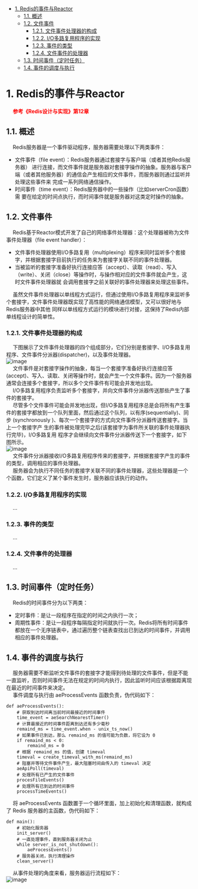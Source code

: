 

<!-- TOC -->

- [1. Redis的事件与Reactor](#1-redis的事件与reactor)
    - [1.1. 概述](#11-概述)
    - [1.2. 文件事件](#12-文件事件)
        - [1.2.1. 文件事件处理器的构成](#121-文件事件处理器的构成)
        - [1.2.2. I/O多路复用程序的实现](#122-io多路复用程序的实现)
        - [1.2.3. 事件的类型](#123-事件的类型)
        - [1.2.4. 文件事件的处理器](#124-文件事件的处理器)
    - [1.3. 时间事件（定时任务）](#13-时间事件定时任务)
    - [1.4. 事件的调度与执行](#14-事件的调度与执行)

<!-- /TOC -->


# 1. Redis的事件与Reactor  
&emsp; **<font color = "red">参考《Redis设计与实现》第12章</font>**  
<!--
***  Redis线程模型 
https://mp.weixin.qq.com/s/EgbJ1NlqOWk1SH3HLMcS9w

Redis基于Reactor模式开发了网络事件处理
https://blog.csdn.net/weixin_45931215/article/details/118728932

https://blog.csdn.net/shandadadada/article/details/106175386
https://www.cnblogs.com/harvyxu/p/7499396.html
-->

## 1.1. 概述
&emsp; Redis服务器是一个事件驱动程序，服务器需要处理以下两类事件：  

* 文件事件（file event）：Redis服务器通过套接字与客户端（或者其他Redis服务器） 进行连接，而文件事件就是服务器对套接字操作的抽象。服务器与客户端（或者其他服务器）的通信会产生相应的文件事件，而服务器则通过监听并处理这些事件来 完成一系列网络通信操作。  
* 时间事件（time event）：Redis服务器中的一些操作（比如serverCron函数）需 要在给定的时间点执行，而时间事件就是服务器对这类定时操作的抽象。    

<!-- 
&emsp; Redis没有使用第三方的libevent等网络库，而是基于Reactor模式开发了一个单线程的Reactor模型的事件处理模型。称为文件事件处理器，其使用I/O多路复用，同时监听多个套接字，根据套接字执行的任务来为套接字关联不同的事件处理器。  
&emsp; Redis在主循环中统一处理文件事件和时间事件，信号事件则由专门的handler来处理。  
-->


## 1.2. 文件事件
<!-- 
&emsp; 服务器通过套接字与客户端或者其它服务器进行通信，文件事件就是对套接字操作的抽象。  
&emsp; **<font color = "clime">Redis基于`Reactor模式`开发了自己的网络事件处理器，使用 I/O 多路复用程序来同时监听多个套接字，并将到达的事件传送给文件事件分派器，分派器会根据套接字产生的事件类型调用相应的事件处理器。</font>**  

-->
&emsp; Redis基于Reactor模式开发了自己的网络事件处理器：这个处理器被称为文件事件处理器（file event handler）：  

* 文件事件处理器使用I/O多路复用（multiplexing）程序来同时监听多个套接字，并根据套接字目前执行的任务来为套接字关联不同的事件处理器。  
* 当被监听的套接字准备好执行连接应答（accept）、读取（read）、写入（write）、关闭（close）等操作时，与操作相对应的文件事件就会产生，这时文件事件处理器就 会调用套接字之前关联好的事件处理器来处理这些事件。  

&emsp; 虽然文件事件处理器以单线程方式运行，但通过使用I/O多路复用程序来监听多个套接字，文件事件处理器既实现了高性能的网络通信模型，又可以很好地与Redis服务器中其他 同样以单线程方式运行的模块进行对接，这保持了Redis内部单线程设计的简单性。  

### 1.2.1. 文件事件处理器的构成
&emsp; 下图展示了文件事件处理器的四个组成部分，它们分别是套接字、I/O多路复用程序、文件事件分派器(dispatcher)，以及事件处理器。  
![image](http://182.92.69.8:8081/img/microService/Redis/redis-56.png)  
&emsp; 文件事件是对套接字操作的抽象，每当一个套接字准备好执行连接应答 (accept)、写入、读取、关闭等操作时，就会产生一个文件事件。因为一个服务器通常会连接多个套接字，所以多个文件事件有可能会并发地出现。  
&emsp; I/O多路复用程序负责监听多个套接字，并向文件事件分派器传送那些产生了事件的套接字。  
&emsp; 尽管多个文件事件可能会并发地出现，但I/O多路复用程序总是会将所有产生事件的套接字都放到一个队列里面，然后通过这个队列，以有序(sequentially)、同步 (synchronously )、每次一个套接字的方式向文件事件分派器传送套接字。当上一个套接字产 生的事件被处理完毕之后(该套接字为事件所关联的事件处理器执行完毕)，I/O多路复用 程序才会继续向文件事件分派器传送下一个套接字，如下图所示。  
![image](http://182.92.69.8:8081/img/microService/Redis/redis-120.png)  
&emsp; 文件事件分派器接收I/O多路复用程序传来的套接字，并根据套接字产生的事件的类型，调用相应的事件处理器。  
&emsp; 服务器会为执行不同任务的套接字关联不同的事件处理器，这些处理器是一个个函数，它们定义了某个事件发生时，服务器应该执行的动作。  

### 1.2.2. I/O多路复用程序的实现
&emsp; ...  

### 1.2.3. 事件的类型
&emsp; ...  

### 1.2.4. 文件事件的处理器
&emsp; ...  

## 1.3. 时间事件（定时任务）
&emsp; Redis的时间事件分为以下两类：  

* 定时事件：是让一段程序在指定的时间之内执行一次；  
* 周期性事件：是让一段程序每隔指定时间就执行一次。Redis将所有时间事件都放在一个无序链表中，通过遍历整个链表查找出已到达的时间事件，并调用相应的事件处理器。  

## 1.4. 事件的调度与执行
&emsp; 服务器需要不断监听文件事件的套接字才能得到待处理的文件事件，但是不能一直监听，否则时间事件无法在规定的时间内执行，因此监听时间应该根据距离现在最近的时间事件来决定。  
&emsp; 事件调度与执行由 aeProcessEvents 函数负责，伪代码如下：  

```
def aeProcessEvents():
    # 获取到达时间离当前时间最接近的时间事件
    time_event = aeSearchNearestTimer()
    # 计算最接近的时间事件距离到达还有多少毫秒
    remaind_ms = time_event.when - unix_ts_now()
    # 如果事件已到达，那么 remaind_ms 的值可能为负数，将它设为 0
    if remaind_ms < 0:
        remaind_ms = 0
    # 根据 remaind_ms 的值，创建 timeval
    timeval = create_timeval_with_ms(remaind_ms)
    # 阻塞并等待文件事件产生，最大阻塞时间由传入的 timeval 决定
    aeApiPoll(timeval)
    # 处理所有已产生的文件事件
    procesFileEvents()
    # 处理所有已到达的时间事件
    processTimeEvents()
```
&emsp; 将 aeProcessEvents 函数置于一个循环里面，加上初始化和清理函数，就构成了 Redis 服务器的主函数，伪代码如下：  

```
def main():
    # 初始化服务器
    init_server()
    # 一直处理事件，直到服务器关闭为止
    while server_is_not_shutdown():
        aeProcessEvents()
    # 服务器关闭，执行清理操作
    clean_server()
```
&emsp; 从事件处理的角度来看，服务器运行流程如下：  
![image](http://182.92.69.8:8081/img/microService/Redis/redis-57.png)  

 
